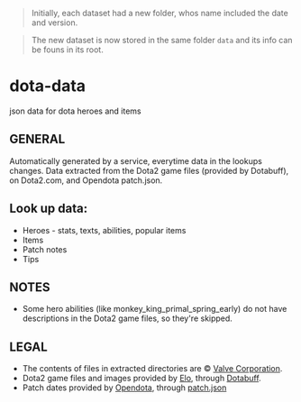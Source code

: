 > Initially, each dataset had a new folder, whos name included the date and version.

> The new dataset is now stored in the same folder ```data``` and its info can be founs in its root.

# dota-data
json data for dota heroes and items

## GENERAL
Automatically generated by a service, everytime data in the lookups changes.
Data extracted from the Dota2 game files (provided by Dotabuff), on Dota2.com, and Opendota patch.json.

## Look up data:
- Heroes - stats, texts, abilities, popular items
- Items
- Patch notes
- Tips

## NOTES
- Some hero abilities (like monkey_king_primal_spring_early) do not have descriptions in the Dota2 game files, so they're skipped. 

## LEGAL
- The contents of files in extracted directories are © [Valve Corporation](https://www.valvesoftware.com/).
- Dota2 game files and images provided by [Elo](https://elo.io/), through [Dotabuff](https://github.com/dotabuff/d2vpkr).
- Patch dates provided by [Opendota](https://opendota.com/), through [patch.json](https://github.com/odota/dotaconstants/blob/master/json/patch.json)
